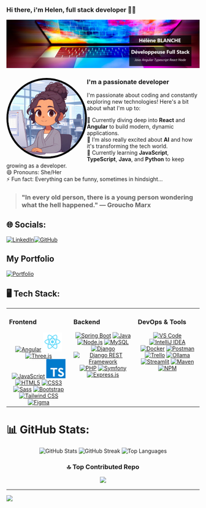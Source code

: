 

### Hi there, i'm Helen, full stack developer 🖖🏼
![Cover](https://github.com/Heleneb1/pdo_quest/blob/main/bg-linkedin.png)
<br/> 


<div>
  <img align="left" src="https://github.com/Heleneb1/pdo_quest/blob/main/avatar.jpg?raw=true" width="200px" style="border-radius: 50%; border: 5px solid #000;" />

  ### I'm a passionate developer  

  I'm passionate about coding and constantly exploring new technologies! Here's a bit about what I'm up to:

   🔭 Currently diving deep into **React** and **Angular** to build modern, dynamic applications.  
    🤖 I’m also really excited about **AI** and how it's transforming the tech world.  
    🌱 Currently learning **JavaScript**, **TypeScript**, **Java**, and **Python** to keep growing as a developer.  
    😄 Pronouns: She/Her  
    ⚡ Fun fact: Everything can be funny, sometimes in hindsight...
    
> ### "In every old person, there is a young person wondering what the hell happened." — Groucho Marx

</div>


 
## 🌐 Socials:
[![LinkedIn](https://img.shields.io/badge/LinkedIn-%230077B5.svg?logo=linkedin&logoColor=white)](https://linkedin.com/in/helene-blanche)[![GitHub](https://img.shields.io/badge/github-%2324292e.svg?&style=for-the-badge&logo=github&logoColor=white)](https://github.com/Heleneb1)

## My Portfolio
<a href="https://heleneb.netlify.app/" target="_blank">
  <img src="https://github.com/Heleneb1/MyPortFolio/blob/dev/src/assets/Projets/myPortfolio.png" alt="Portfolio" />
</a>

 


## 🖥️ Tech Stack: 
<table>
  <tr>
    <td valign="top" width="33%">
      <h3>Frontend</h3>
      <div align="center">
        <a href="https://angular.io" target="_blank"><img src="https://angular.io/assets/images/logos/angular/angular.svg" alt="Angular" height="50" /></a>
        <a href="https://reactjs.org/" target="_blank"><img src="https://raw.githubusercontent.com/github/explore/main/topics/react/react.png" alt="React" height="50" /></a>
        <a href="https://threejs.org/" target="_blank"><img src="https://raw.githubusercontent.com/mrdoob/three.js/dev/files/icon.svg" alt="Three.js" height="50" /></a>
        <a href="https://www.javascript.com/" target="_blank"><img src="https://upload.wikimedia.org/wikipedia/commons/6/6a/JavaScript-logo.png" alt="JavaScript" height="50" /></a>
        <a href="https://www.typescriptlang.org/" target="_blank"><img src="https://raw.githubusercontent.com/github/explore/main/topics/typescript/typescript.png" alt="TypeScript" height="50" /></a>
        <a href="https://developer.mozilla.org/fr/docs/Web/HTML" target="_blank"><img src="https://www.w3.org/html/logo/downloads/HTML5_Badge_512.png" alt="HTML5" height="50" /></a>
        <a href="https://developer.mozilla.org/fr/docs/Web/CSS" target="_blank"><img src="https://upload.wikimedia.org/wikipedia/commons/d/d5/CSS3_logo_and_wordmark.svg" alt="CSS3" height="50" /></a>
        <a href="https://sass-lang.com/" target="_blank"><img src="https://upload.wikimedia.org/wikipedia/commons/9/96/Sass_Logo_Color.svg" alt="Sass" height="50" /></a>
        <a href="https://getbootstrap.com/" target="_blank"><img src="https://getbootstrap.com/docs/5.3/assets/brand/bootstrap-logo-shadow.png" alt="Bootstrap" height="50" /></a>
        <a href="https://tailwindcss.com/" target="_blank"><img src="https://tailwindcss.com/_next/static/media/tailwindcss-mark.3c5441fc7a190fb1800d4a5c7f07ba4b1345a9c8.svg" alt="Tailwind CSS" height="50" /></a>
        <a href="https://figma.com/" target="_blank"><img src="https://upload.wikimedia.org/wikipedia/commons/3/33/Figma-logo.svg" alt="Figma" height="50" /></a>
      </div>
    </td>
    <td valign="top" width="33%">
      <h3>Backend</h3>
      <div align="center">
        <a href="https://spring.io/projects/spring-boot" target="_blank"><img src="https://github.com/Heleneb1/MyPortFolio/blob/dev/src/assets/tech/spring.png" alt="Spring Boot" height="50" /></a>
        <a href="https://www.java.com/" target="_blank"><img src="https://github.com/Heleneb1/MyPortFolio/blob/dev/src/assets/tech/java.jpg" alt="Java" height="50" /></a>
        <a href="https://nodejs.org/" target="_blank"><img src="https://nodejs.org/static/images/logo.svg" alt="Node.js" height="50" /></a>
        <a href="https://www.mysql.com/" target="_blank"><img src="https://www.mysql.com/common/logos/logo-mysql-170x115.png" alt="MySQL" height="50" /></a>
        <a href="https://www.djangoproject.com/" target="_blank"><img src="https://static.djangoproject.com/img/logos/django-logo-positive.png" alt="Django" height="50" /></a>
        <a href="https://www.django-rest-framework.org/" target="_blank"><img src="https://www.django-rest-framework.org/img/logo.png" alt="Django REST Framework" height="50" /></a>
        <a href="https://php.net/" target="_blank"><img src="https://www.php.net/images/logos/new-php-logo.svg" alt="PHP" height="50" /></a>
        <a href="https://symfony.com/" target="_blank"><img src="https://symfony.com/logos/symfony_black_03.png" alt="Symfony" height="50" /></a>
        <a href="https://expressjs.com/" target="_blank"><img src="https://www.vectorlogo.zone/logos/expressjs/expressjs-icon.svg" alt="Express.js" height="50" /></a>
      </div>
    </td>
    <td valign="top" width="33%">
      <h3>DevOps & Tools</h3>
      <div align="center">
        <a href="https://code.visualstudio.com/" target="_blank"><img src="https://code.visualstudio.com/assets/images/code-stable.png" alt="VS Code" height="50" /></a>
        <a href="https://www.jetbrains.com/idea/" target="_blank"><img src="https://resources.jetbrains.com/storage/products/company/brand/logos/IntelliJ_IDEA_icon.png" alt="IntelliJ IDEA" height="50" /></a>
        <a href="https://docker.com/" target="_blank"><img src="https://www.docker.com/wp-content/uploads/2022/03/vertical-logo-monochromatic.png" alt="Docker" height="50" /></a>
        <a href="https://www.postman.com/" target="_blank"><img src="https://voyager.postman.com/logo/postman-logo-icon-orange.svg" alt="Postman" height="50" /></a>
        <a href="https://trello.com/" target="_blank"><img src="https://cdn.worldvectorlogo.com/logos/trello.svg" alt="Trello" height="50" /></a>
        <a href="https://ollama.ai/" target="_blank"><img src="https://registry.npmmirror.com/@lobehub/icons-static-png/latest/files/dark/ollama.png" alt="Ollama" height="50" /></a>
        <a href="https://streamlit.io/" target="_blank"><img src="https://streamlit.io/images/brand/streamlit-mark-color.svg" alt="Streamlit" height="50" /></a>
        <a href="https://maven.apache.org/" target="_blank"><img src="https://maven.apache.org/images/maven-logo-black-on-white.png" alt="Maven" height="50" /></a>
        <a href="https://www.npmjs.com/" target="_blank"><img src="https://raw.githubusercontent.com/npm/logos/cc343d8c50139f645d165aedfe4d375240599fd1/npm%20logo/npm-logo-black.svg" alt="NPM" height="50" /></a>
      </div>
    </td>
  </tr>
</table>


# 📊 GitHub Stats:

<div align="center">
  <img src="https://github-readme-stats.vercel.app/api?username=Heleneb1&theme=dracula&hide_border=false&include_all_commits=false&count_private=false" alt="GitHub Stats" />
  <img src="https://github-readme-streak-stats.herokuapp.com/?user=Heleneb1&theme=dracula&hide_border=false" alt="GitHub Streak" />
  <img src="https://github-readme-stats.vercel.app/api/top-langs/?username=Heleneb1&theme=dracula&hide_border=false&include_all_commits=false&count_private=false&layout=compact" alt="Top Languages" />
</div>

<div align="center">

### 🔝 Top Contributed Repo

![](https://github-contributor-stats.vercel.app/api?username=Heleneb1&limit=5&theme=dracula&combine_all_yearly_contributions=true)

</div>


---
[![](https://visitcount.itsvg.in/api?id=Heleneb1&icon=0&color=6)](https://visitcount.itsvg.in)

<!-- Proudly created with GPRM ( https://gprm.itsvg.in ) -->
